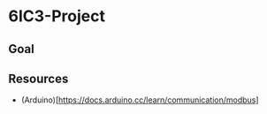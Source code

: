 # 6IC3-Project

## Goal

## Resources
 - (Arduino)[https://docs.arduino.cc/learn/communication/modbus]
